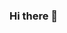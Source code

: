 ### Hi there 👋

<!--
**wilsonbrandao/wilsonbrandao** is a ✨ _special_ ✨ repository because its `README.md` (this file) appears on your GitHub profile.

![Wilson Brandão github stats](https://github-readme-stats.vercel.app/api?username=wilsonbrandao&show_icons=true&theme=radical)

Here are some ideas to get you started:

- 🔭 I’m currently working on ...
- 🌱 I’m currently learning ...
- 👯 I’m looking to collaborate on ...
- 🤔 I’m looking for help with ...
- 💬 Ask me about ...
- 📫 How to reach me: ...
- 😄 Pronouns: ...
- ⚡ Fun fact: ...
-->
